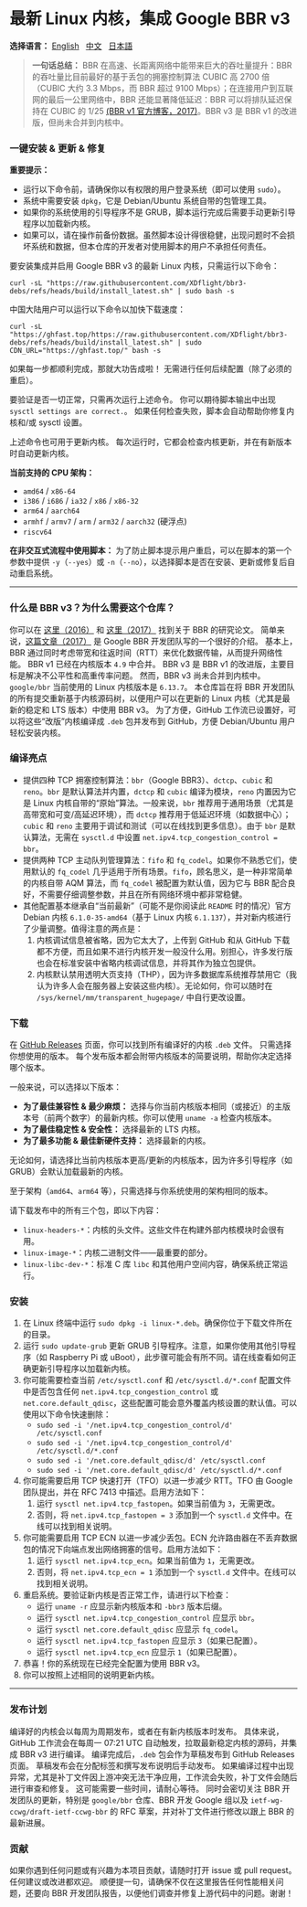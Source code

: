 # 最新 Linux 内核，集成 Google BBR v3

**选择语言：** [English](README.md) &nbsp; [中文](#) &nbsp; [日本語](README_ja.md)

> **一句话总结：** BBR 在高速、长距离网络中能带来巨大的吞吐量提升：BBR 的吞吐量比目前最好的基于丢包的拥塞控制算法 CUBIC 高 2700 倍（CUBIC 大约 3.3 Mbps，而 BBR 超过 9100 Mbps）；在连接用户到互联网的最后一公里网络中，BBR 还能显著降低延迟：BBR 可以将排队延迟保持在 CUBIC 的 1/25 [(BBR v1 官方博客，2017)](https://cloud.google.com/blog/products/networking/tcp-bbr-congestion-control-comes-to-gcp-your-internet-just-got-faster)。BBR v3 是 BBR v1 的改进版，但尚未合并到内核中。

### 一键安装 & 更新 & 修复
**重要提示：**
- 运行以下命令前，请确保你以有权限的用户登录系统（即可以使用 `sudo`）。
- 系统中需要安装 `dpkg`，它是 Debian/Ubuntu 系统自带的包管理工具。
- 如果你的系统使用的引导程序不是 GRUB，脚本运行完成后需要手动更新引导程序以加载新内核。
- 如果可以，请在操作前备份数据。虽然脚本设计得很稳健，出现问题时不会损坏系统和数据，但本仓库的开发者对使用脚本的用户不承担任何责任。

要安装集成并启用 Google BBR v3 的最新 Linux 内核，只需运行以下命令：
```
curl -sL "https://raw.githubusercontent.com/XDflight/bbr3-debs/refs/heads/build/install_latest.sh" | sudo bash -s
```
中国大陆用户可以运行以下命令以加快下载速度：
```
curl -sL "https://ghfast.top/https://raw.githubusercontent.com/XDflight/bbr3-debs/refs/heads/build/install_latest.sh" | sudo CDN_URL="https://ghfast.top/" bash -s
```
如果每一步都顺利完成，那就大功告成啦！
无需进行任何后续配置（除了必须的重启）。

要验证是否一切正常，只需再次运行上述命令。
你可以期待脚本输出中出现 `sysctl settings are correct.`。
如果任何检查失败，脚本会自动帮助你修复内核和/或 sysctl 设置。

上述命令也可用于更新内核。
每次运行时，它都会检查内核更新，并在有新版本时自动更新内核。

**当前支持的 CPU 架构：**
- `amd64` / `x86-64`
- `i386` / `i686` / `ia32` / `x86` / `x86-32`
- `arm64` / `aarch64`
- `armhf` / `armv7` / `arm` / `arm32` / `aarch32` (硬浮点)
- `riscv64`

**在非交互式流程中使用脚本：**
为了防止脚本提示用户重启，可以在脚本的第一个参数中提供 `-y`（`--yes`）或 `-n`（`--no`），以选择脚本是否在安装、更新或修复后自动重启系统。

---

### 什么是 BBR v3？为什么需要这个仓库？
你可以在 [这里（2016）](https://research.google/pubs/bbr-congestion-based-congestion-control-2/) 和 [这里（2017）](https://dl.acm.org/doi/10.1145/3009824) 找到关于 BBR 的研究论文。
简单来说，[这篇文章（2017）](https://cloud.google.com/blog/products/networking/tcp-bbr-congestion-control-comes-to-gcp-your-internet-just-got-faster) 是 Google BBR 开发团队写的一个很好的介绍。
基本上，BBR 通过同时考虑带宽和往返时间（RTT）来优化数据传输，从而提升网络性能。
BBR v1 已经在内核版本 `4.9` 中合并。
BBR v3 是 BBR v1 的改进版，主要目标是解决不公平性和高重传率问题。
然而，BBR v3 尚未合并到内核中。
`google/bbr` 当前使用的 Linux 内核版本是 `6.13.7`。
本仓库旨在将 BBR 开发团队的所有提交重新基于内核源码树，以便用户可以在更新的 Linux 内核（尤其是最新的稳定和 LTS 版本）中使用 BBR v3。
为了方便，GitHub 工作流已设置好，可以将这些“改版”内核编译成 `.deb` 包并发布到 GitHub，方便 Debian/Ubuntu 用户轻松安装内核。

### 编译亮点
- 提供四种 TCP 拥塞控制算法：`bbr`（Google BBR3）、`dctcp`、`cubic` 和 `reno`。`bbr` 是默认算法并内置，`dctcp` 和 `cubic` 编译为模块，`reno` 内置因为它是 Linux 内核自带的“原始”算法。一般来说，`bbr` 推荐用于通用场景（尤其是高带宽和可变/高延迟环境），而 `dctcp` 推荐用于低延迟环境（如数据中心）；`cubic` 和 `reno` 主要用于调试和测试（可以在线找到更多信息）。由于 `bbr` 是默认算法，无需在 `sysctl.d` 中设置 `net.ipv4.tcp_congestion_control = bbr`。
- 提供两种 TCP 主动队列管理算法：`fifo` 和 `fq_codel`。如果你不熟悉它们，使用默认的 `fq_codel` 几乎适用于所有场景。`fifo`，顾名思义，是一种非常简单的内核自带 AQM 算法，而 `fq_codel` 被配置为默认值，因为它与 BBR 配合良好，不需要仔细调整参数，并且在所有网络环境中都非常稳健。
- 其他配置基本继承自“当前最新”（可能不是你阅读此 `README` 时的情况）官方 Debian 内核 `6.1.0-35-amd64`（基于 Linux 内核 `6.1.137`），并对新内核进行了少量调整。值得注意的两点是：
    1. 内核调试信息被省略，因为它太大了，上传到 GitHub 和从 GitHub 下载都不方便，而且如果不进行内核开发一般没什么用。别担心，许多发行版也会在标准安装中省略内核调试信息，并将其作为独立包提供。
    2. 内核默认禁用透明大页支持（THP），因为许多数据库系统推荐禁用它（我认为许多人会在服务器上安装这些内核）。无论如何，你可以随时在 `/sys/kernel/mm/transparent_hugepage/` 中自行更改设置。

### 下载
在 [GitHub Releases](https://github.com/XDflight/bbr3-debs/releases) 页面，你可以找到所有编译好的内核 `.deb` 文件。
只需选择你想使用的版本。
每个发布版本都会附带内核版本的简要说明，帮助你决定选择哪个版本。

一般来说，可以选择以下版本：
- **为了最佳兼容性 & 最少麻烦：** 选择与你当前内核版本相同（或接近）的主版本号（前两个数字）的最新内核。你可以使用 `uname -a` 检查内核版本。
- **为了最佳稳定性 & 安全性：** 选择最新的 LTS 内核。
- **为了最多功能 & 最佳新硬件支持：** 选择最新的内核。

无论如何，请选择比当前内核版本更高/更新的内核版本，因为许多引导程序（如 GRUB）会默认加载最新的内核。

至于架构（`amd64`、`arm64` 等），只需选择与你系统使用的架构相同的版本。

请下载发布中的所有三个包，即以下内容：
- `linux-headers-*`：内核的头文件。这些文件在构建外部内核模块时会很有用。
- `linux-image-*`：内核二进制文件——最重要的部分。
- `linux-libc-dev-*`：标准 C 库 `libc` 和其他用户空间内容，确保系统正常运行。

### 安装
1. 在 Linux 终端中运行 `sudo dpkg -i linux-*.deb`。确保你位于下载文件所在的目录。
1. 运行 `sudo update-grub` 更新 GRUB 引导程序。注意，如果你使用其他引导程序（如 Raspberry Pi 或 uBoot），此步骤可能会有所不同。请在线查看如何正确更新引导程序以加载新内核。
1. 你可能需要检查当前 `/etc/sysctl.conf` 和 `/etc/sysctl.d/*.conf` 配置文件中是否包含任何 `net.ipv4.tcp_congestion_control` 或 `net.core.default_qdisc`，这些配置可能会意外覆盖内核设置的默认值。可以使用以下命令快速删除：
    - `sudo sed -i '/net.ipv4.tcp_congestion_control/d' /etc/sysctl.conf`
    - `sudo sed -i '/net.ipv4.tcp_congestion_control/d' /etc/sysctl.d/*.conf`
    - `sudo sed -i '/net.core.default_qdisc/d' /etc/sysctl.conf`
    - `sudo sed -i '/net.core.default_qdisc/d' /etc/sysctl.d/*.conf`
1. 你可能需要启用 TCP 快速打开（TFO）以进一步减少 RTT。TFO 由 Google 团队提出，并在 RFC 7413 中描述。启用方法如下：
    1. 运行 `sysctl net.ipv4.tcp_fastopen`。如果当前值为 `3`，无需更改。
    1. 否则，将 `net.ipv4.tcp_fastopen = 3` 添加到一个 `sysctl.d` 文件中。在线可以找到相关说明。
1. 你可能需要启用 TCP ECN 以进一步减少丢包。ECN 允许路由器在不丢弃数据包的情况下向端点发出网络拥塞的信号。启用方法如下：
    1. 运行 `sysctl net.ipv4.tcp_ecn`。如果当前值为 `1`，无需更改。
    1. 否则，将 `net.ipv4.tcp_ecn = 1` 添加到一个 `sysctl.d` 文件中。在线可以找到相关说明。
1. 重启系统。要验证新内核是否正常工作，请进行以下检查：
    - 运行 `uname -r` 应显示新内核版本和 `-bbr3` 版本后缀。
    - 运行 `sysctl net.ipv4.tcp_congestion_control` 应显示 `bbr`。
    - 运行 `sysctl net.core.default_qdisc` 应显示 `fq_codel`。
    - 运行 `sysctl net.ipv4.tcp_fastopen` 应显示 `3`（如果已配置）。
    - 运行 `sysctl net.ipv4.tcp_ecn` 应显示 `1`（如果已配置）。
1. 恭喜！你的系统现在已经完全配置为使用 BBR v3。
1. 你可以按照上述相同的说明更新内核。

---

### 发布计划
编译好的内核会以每周为周期发布，或者在有新内核版本时发布。
具体来说，GitHub 工作流会在每周一 07:21 UTC 自动触发，拉取最新稳定内核的源码，并集成 BBR v3 进行编译。
编译完成后，`.deb` 包会作为草稿发布到 GitHub Releases 页面。
草稿发布会在分配标签和撰写发布说明后手动发布。
如果编译过程中出现异常，尤其是补丁文件因上游冲突无法干净应用，工作流会失败，补丁文件会随后进行审查和修复。
这可能需要一些时间，请耐心等待。
同时会密切关注 BBR 开发团队的更新，特别是 `google/bbr` 仓库、BBR 开发 Google 组以及 `ietf-wg-ccwg/draft-ietf-ccwg-bbr` 的 RFC 草案，并对补丁文件进行修改以跟上 BBR 的最新进展。

### 贡献
如果你遇到任何问题或有兴趣为本项目贡献，请随时打开 issue 或 pull request。
任何建议或改进都欢迎。
顺便提一句，请确保不仅在这里报告任何性能相关问题，还要向 BBR 开发团队报告，以便他们调查并修复上游代码中的问题。谢谢！
